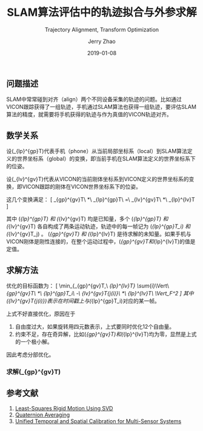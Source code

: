 ﻿---
layout:     post
title:        SLAM算法评估中的轨迹拟合与外参求解
subtitle:   Trajectory Alignment, Transform Optimization
date:       2019-01-08
author:     Jerry Zhao
header-img: img/post-bg-walle.jpg
catalog: true
tags:
    - SLAM
    - Robotics
    - Algorithms
---


## 问题描述
SLAM中常常碰到对齐（align）两个不同设备采集的轨迹的问题。比如通过VICON跟踪获得了一组轨迹，手机通过SLAM算法也获得一组轨迹，要评估SLAM算法的精度，就需要将手机获得的轨迹与作为真值的VICON轨迹对齐。


## 数学关系
设\(_{lp}^{gp}T\)代表手机（phone）从当前局部坐标系（local）到SLAM算法定义的世界坐标系（global）的变换，即当前手机在SLAM算法定义的世界坐标系下的位姿。

设\(_{lv}^{gv}T\)代表从VICON的当前刚体坐标系到VICON定义的世界坐标系的变换，即VICON跟踪的刚体在VICON世界坐标系下的位姿。


这几个变换满足：
\[
_{gp}^{gv}T\ *\ _{lp}^{gp}T\ =\ _{lv}^{gv}T\ *\ _{lp}^{lv}T
\]

其中 \(_{lp}^{gp}T\) 和 \(_{lv}^{gv}T\) 均是已知量，多个 \(_{lp}^{gp}T\) 和 \(_{lv}^{gv}T\) 各自构成了两条运动轨迹，轨迹中的每一帧记为 \(_{lp}^{gp}T_i\) 和 \(_{lv}^{gv}T_j\) 。 \(_{gp}^{gv}T\) 和 \(_{lp}^{lv}T\) 是待求解的未知量。如果手机与VICON刚体是刚性连接的，在整个运动过程中，\(_{gp}^{gv}T$和$_{lp}^{lv}T\)的值是定值。


## 求解方法
优化的目标函数为：
\[
\min_{_{gp}^{gv}T,\ _{lp}^{lv}T} \sum_{i}\Vert\ _{gp}^{gv}T\ *\ _{lp}^{gp}T_i\ -\ _{lv}^{gv}T_{j(i)}\ *\ _{lp}^{lv}T\ \Vert_F^2
\]
其中\(_{lv}^{gv}T_{j(i)}\)表示在时间戳上与\(_{lp}^{gp}T_i\)对应的某一帧。

上式不好直接优化，原因在于
1. 自由度过大，如果旋转用四元数表示，上式要同时优化12个自由量。
2. 约束不足，存在奇异解，比如\(_{gp}^{gv}T\)和\(_{lp}^{lv}T\)均为零，显然是上式的一个极小解。

因此考虑分部优化。

### 求解\(_{gp}^{gv}T\)

## 参考文献
1. [Least-Squares Rigid Motion Using SVD](https://igl.ethz.ch/projects/ARAP/svd_rot.pdf)
2. [Quaternion Averaging](https://ntrs.nasa.gov/archive/nasa/casi.ntrs.nasa.gov/20070017872.pdf)
3. [Unified Temporal and Spatial Calibration for Multi-Sensor Systems](https://furgalep.github.io/bib/furgale_iros13.pdf)